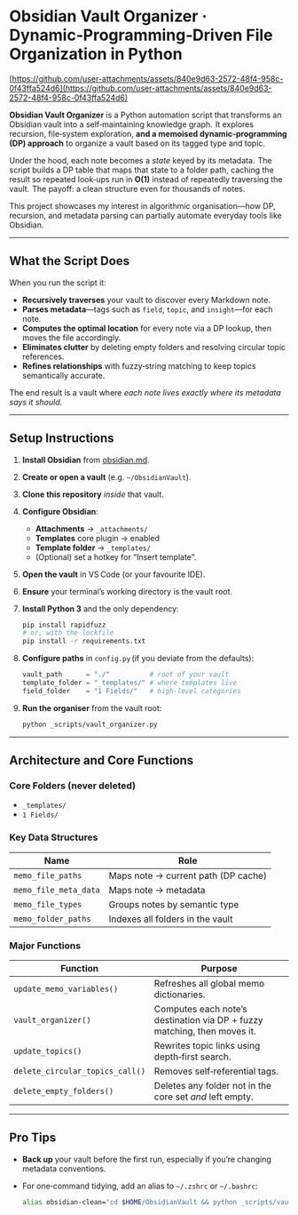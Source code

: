 # Obsidian Vault Organizer · Dynamic‑Programming‑Driven File Organization in Python

[https://github.com/user-attachments/assets/840e9d63-2572-48f4-958c-0f43ffa524d6](https://github.com/user-attachments/assets/840e9d63-2572-48f4-958c-0f43ffa524d6)

**Obsidian Vault Organizer** is a Python automation script that transforms an Obsidian vault into a self‑maintaining knowledge graph.  It explores
recursion, file‑system exploration, **and a memoised dynamic‑programming (DP) approach** to organize a vault based on its tagged type and topic.

Under the hood, each note becomes a *state* keyed by its metadata.  The script builds a DP table that maps that state to a folder path, caching the result so repeated look‑ups run in **O(1)** instead of repeatedly traversing the vault.  The payoff: a clean structure even for thousands of notes.

This project showcases my interest in algorithmic organisation—how DP, recursion, and metadata parsing can partially automate everyday tools like Obsidian.

---

## What the Script Does

When you run the script it:

* **Recursively traverses** your vault to discover every Markdown note.
* **Parses metadata**—tags such as `field`, `topic`, and `insight`—for each note.
* **Computes the optimal location** for every note via a DP lookup, then moves the file accordingly.
* **Eliminates clutter** by deleting empty folders and resolving circular topic references.
* **Refines relationships** with fuzzy‑string matching to keep topics semantically accurate.

The end result is a vault where *each note lives exactly where its metadata says it should*.

---

## Setup Instructions

1. **Install Obsidian** from [obsidian.md](https://obsidian.md/).

2. **Create or open a vault** (e.g. `~/ObsidianVault`).

3. **Clone this repository** *inside* that vault.

4. **Configure Obsidian**:

   * **Attachments** → `_attachments/`
   * **Templates** core plugin → enabled
   * **Template folder** → `_templates/`
   * (Optional) set a hotkey for “Insert template”.

5. **Open the vault** in VS Code (or your favourite IDE).

6. **Ensure** your terminal’s working directory is the vault root.

7. **Install Python 3** and the only dependency:

   ```bash
   pip install rapidfuzz
   # or, with the lockfile
   pip install -r requirements.txt
   ```

8. **Configure paths** in `config.py` (if you deviate from the defaults):

   ```python
   vault_path      = "./"          # root of your vault
   template_folder = "_templates/" # where templates live
   field_folder    = "1 Fields/"   # high‑level categories
   ```

9. **Run the organiser** from the vault root:

   ```bash
   python _scripts/vault_organizer.py
   ```

---

## Architecture and Core Functions

### Core Folders (never deleted)

* `_templates/`
* `1 Fields/`

### Key Data Structures

| Name                  | Role                                |
| --------------------- | ----------------------------------- |
| `memo_file_paths`     | Maps note → current path (DP cache) |
| `memo_file_meta_data` | Maps note → metadata                |
| `memo_file_types`     | Groups notes by semantic type       |
| `memo_folder_paths`   | Indexes all folders in the vault    |

### Major Functions

| Function                        | Purpose                                                                  |
| ------------------------------- | ------------------------------------------------------------------------ |
| `update_memo_variables()`       | Refreshes all global memo dictionaries.                                  |
| `vault_organizer()`             | Computes each note’s destination via DP + fuzzy matching, then moves it. |
| `update_topics()`               | Rewrites topic links using depth‑first search.                           |
| `delete_circular_topics_call()` | Removes self‑referential tags.                                           |
| `delete_empty_folders()`        | Deletes any folder not in the core set *and* left empty.                 |

---

## Pro Tips

* **Back up** your vault before the first run, especially if you’re changing metadata conventions.
* For one‑command tidying, add an alias to `~/.zshrc` or `~/.bashrc`:

  ```bash
  alias obsidian-clean="cd $HOME/ObsidianVault && python _scripts/vault_organizer.py"
  ```
